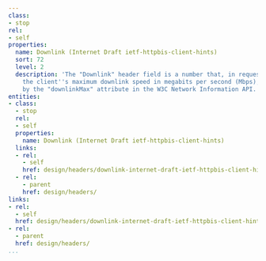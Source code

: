 ```yaml
---
class:
- stop
rel:
- self
properties:
  name: Downlink (Internet Draft ietf-httpbis-client-hints)
  sort: 72
  level: 2
  description: 'The "Downlink" header field is a number that, in requests, indicates
    the client''s maximum downlink speed in megabits per second (Mbps), as defined
    by the "downlinkMax" attribute in the W3C Network Information API. '
entities:
- class:
  - stop
  rel:
  - self
  properties:
    name: Downlink (Internet Draft ietf-httpbis-client-hints)
  links:
  - rel:
    - self
    href: design/headers/downlink-internet-draft-ietf-httpbis-client-hints.md
  - rel:
    - parent
    href: design/headers/
links:
- rel:
  - self
  href: design/headers/downlink-internet-draft-ietf-httpbis-client-hints.md
- rel:
  - parent
  href: design/headers/
...
```

